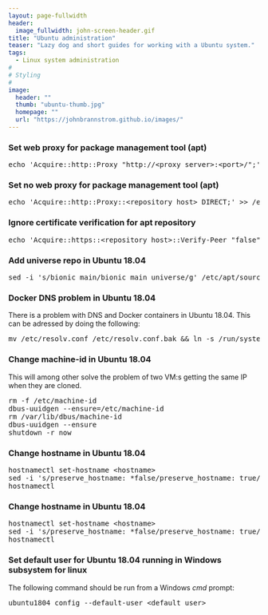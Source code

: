```yaml
---
layout: page-fullwidth
header:
  image_fullwidth: john-screen-header.gif
title: "Ubuntu administration"
teaser: "Lazy dog and short guides for working with a Ubuntu system."
tags:
  - Linux system administration
#
# Styling
#
image:
  header: ""
  thumb: "ubuntu-thumb.jpg"
  homepage: ""
  url: "https://johnbrannstrom.github.io/images/"
---
```


<h3>Set web proxy for package management tool (apt)</h3>
<pre>echo 'Acquire::http::Proxy "http://&lt;proxy server&gt;:&lt;port&gt;/";' &gt;&gt; /etc/apt/apt.conf.d/proxy.conf</pre>

<h3>Set no web proxy for package management tool (apt)</h3>
<pre>echo 'Acquire::http::Proxy::&lt;repository host&gt; DIRECT;' &gt;&gt; /etc/apt/apt.conf.d/proxy.conf</pre>

<h3>Ignore certificate verification for apt repository</h3>
<pre>echo 'Acquire::https::&lt;repository host&gt;::Verify-Peer "false";' &gt;&gt; /etc/apt/apt.conf.d/proxy.conf</pre>


<h3>Add universe repo in Ubuntu 18.04</h3>
<pre>sed -i 's/bionic main/bionic main universe/g' /etc/apt/sources.list && sed -i 's/bionic-security main/bionic-security main universe/g' /etc/apt/sources.list && sed -i 's/bionic-updates main/bionic-updates main universe/g' /etc/apt/sources.list && apt-get update</pre>

<h3>Docker DNS problem in Ubuntu 18.04</h3>
There is a problem with DNS and Docker containers in Ubuntu 18.04. This can be adressed by doing the following:
<pre>mv /etc/resolv.conf /etc/resolv.conf.bak && ln -s /run/systemd/resolve/resolve.conf /etc/resolv.conf</pre>

<h3>Change machine-id in Ubuntu 18.04</h3>
This will among other solve the problem of two VM:s getting the same IP when they are cloned.
<pre>rm -f /etc/machine-id
dbus-uuidgen --ensure=/etc/machine-id
rm /var/lib/dbus/machine-id
dbus-uuidgen --ensure
shutdown -r now</pre>

<h3>Change hostname in Ubuntu 18.04</h3>
<pre>hostnamectl set-hostname &lt;hostname&gt;
sed -i 's/preserve_hostname: *false/preserve_hostname: true/' /etc/cloud/cloud.cfg
hostnamectl</pre>

<h3>Change hostname in Ubuntu 18.04</h3>
<pre>hostnamectl set-hostname &lt;hostname&gt;
sed -i 's/preserve_hostname: *false/preserve_hostname: true/' /etc/cloud/cloud.cfg
hostnamectl</pre>

<h3>Set default user for Ubuntu 18.04 running in Windows subsystem for linux</h3>
The following command should be run from a Windows <em>cmd</em> prompt:
<pre>ubuntu1804 config --default-user &lt;default_user&gt;</pre>
